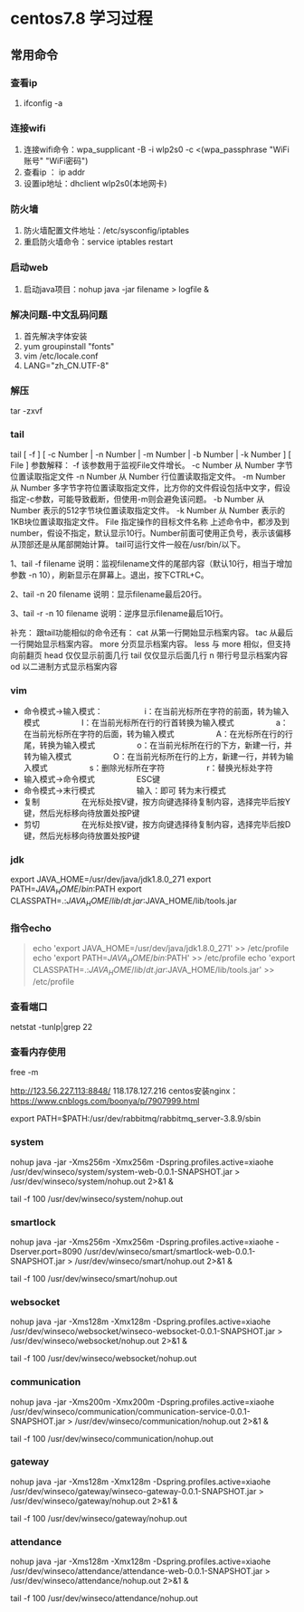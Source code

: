 # centos7.8 学习过程
## 常用命令

### 查看ip
1. ifconfig -a

### 连接wifi
1. 连接wifi命令：wpa_supplicant -B -i wlp2s0 -c <(wpa_passphrase "WiFi账号" "WiFi密码")
2. 查看ip ： ip addr
3. 设置ip地址：dhclient wlp2s0(本地网卡)

### 防火墙
1. 防火墙配置文件地址：/etc/sysconfig/iptables
2. 重启防火墙命令：service iptables restart

### 启动web
1. 启动java项目：nohup java -jar filename > logfile &

### 解决问题-中文乱码问题
1. 首先解决字体安装
2. yum groupinstall "fonts"
3. vim /etc/locale.conf
4. LANG="zh_CN.UTF-8"

### 解压
tar -zxvf 

### tail 
tail [ -f ] [ -c Number | -n Number | -m Number | -b Number | -k Number ] [ File ]
参数解释：
-f 该参数用于监视File文件增长。
-c Number 从 Number 字节位置读取指定文件
-n Number 从 Number 行位置读取指定文件。
-m Number 从 Number 多字节字符位置读取指定文件，比方你的文件假设包括中文字，假设指定-c参数，可能导致截断，但使用-m则会避免该问题。
-b Number 从 Number 表示的512字节块位置读取指定文件。
-k Number 从 Number 表示的1KB块位置读取指定文件。
File 指定操作的目标文件名称
上述命令中，都涉及到number，假设不指定，默认显示10行。Number前面可使用正负号，表示该偏移从顶部还是从尾部開始计算。
tail可运行文件一般在/usr/bin/以下。

1、tail -f filename
说明：监视filename文件的尾部内容（默认10行，相当于增加参数 -n 10），刷新显示在屏幕上。退出，按下CTRL+C。

2、tail -n 20 filename
说明：显示filename最后20行。

3、tail -r -n 10 filename
说明：逆序显示filename最后10行。

补充：
跟tail功能相似的命令还有：
cat 从第一行開始显示档案内容。
tac 从最后一行開始显示档案内容。
more 分页显示档案内容。
less 与 more 相似，但支持向前翻页
head 仅仅显示前面几行
tail 仅仅显示后面几行
n 带行号显示档案内容
od 以二进制方式显示档案内容

### vim
* 命令模式→输入模式：
　　　　　i：在当前光标所在字符的前面，转为输入模式
　　　　　I：在当前光标所在行的行首转换为输入模式
　　　　　a：在当前光标所在字符的后面，转为输入模式
　　　　　A：在光标所在行的行尾，转换为输入模式
　　　　　o：在当前光标所在行的下方，新建一行，并转为输入模式
　　　　　O：在当前光标所在行的上方，新建一行，并转为输入模式
　　　　　s：删除光标所在字符
　　　　　r：替换光标处字符
* 输入模式→命令模式
　　　　　ESC键
* 命令模式→末行模式
　　　　　输入：即可 转为末行模式
* 复制
　　　　　在光标处按V键，按方向键选择待复制内容，选择完毕后按Y键，然后光标移向待放置处按P键
* 剪切
　　　　　在光标处按V键，按方向键选择待复制内容，选择完毕后按D键，然后光标移向待放置处按P键
### jdk
export JAVA_HOME=/usr/dev/java/jdk1.8.0_271
export PATH=$JAVA_HOME/bin:$PATH
export CLASSPATH=.:$JAVA_HOME/lib/dt.jar:$JAVA_HOME/lib/tools.jar

### 指令echo
> echo 'export JAVA_HOME=/usr/dev/java/jdk1.8.0_271' >> /etc/profile
> echo 'export PATH=$JAVA_HOME/bin:$PATH' >> /etc/profile
> echo 'export CLASSPATH=.:$JAVA_HOME/lib/dt.jar:$JAVA_HOME/lib/tools.jar' >> /etc/profile

### 查看端口
netstat -tunlp|grep 22

### 查看内存使用
free -m



http://123.56.227.113:8848/
118.178.127.216
centos安装nginx：https://www.cnblogs.com/boonya/p/7907999.html

export PATH=$PATH:/usr/dev/rabbitmq/rabbitmq_server-3.8.9/sbin
### system
nohup java -jar -Xms256m -Xmx256m -Dspring.profiles.active=xiaohe /usr/dev/winseco/system/system-web-0.0.1-SNAPSHOT.jar >  /usr/dev/winseco/system/nohup.out 2>&1 &

tail -f 100 /usr/dev/winseco/system/nohup.out

### smartlock
nohup java -jar -Xms256m -Xmx256m -Dspring.profiles.active=xiaohe -Dserver.port=8090 /usr/dev/winseco/smart/smartlock-web-0.0.1-SNAPSHOT.jar > /usr/dev/winseco/smart/nohup.out 2>&1 &

tail -f 100 /usr/dev/winseco/smart/nohup.out

### websocket
nohup java -jar -Xms128m -Xmx128m -Dspring.profiles.active=xiaohe /usr/dev/winseco/websocket/winseco-websocket-0.0.1-SNAPSHOT.jar > /usr/dev/winseco/websocket/nohup.out 2>&1 &

tail -f 100 /usr/dev/winseco/websocket/nohup.out

### communication
nohup java -jar -Xms200m -Xmx200m -Dspring.profiles.active=xiaohe /usr/dev/winseco/communication/communication-service-0.0.1-SNAPSHOT.jar > /usr/dev/winseco/communication/nohup.out 2>&1 &

tail -f 100 /usr/dev/winseco/communication/nohup.out

### gateway
nohup java -jar -Xms128m -Xmx128m -Dspring.profiles.active=xiaohe /usr/dev/winseco/gateway/winseco-gateway-0.0.1-SNAPSHOT.jar > /usr/dev/winseco/gateway/nohup.out 2>&1 & 

tail -f 100 /usr/dev/winseco/gateway/nohup.out

### attendance
nohup java -jar -Xms128m -Xmx128m -Dspring.profiles.active=xiaohe /usr/dev/winseco/attendance/attendance-web-0.0.1-SNAPSHOT.jar > /usr/dev/winseco/attendance/nohup.out 2>&1 & 

tail -f 100 /usr/dev/winseco/attendance/nohup.out
